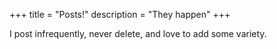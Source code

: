 +++
title = "Posts!"
description = "They happen"
+++

I post infrequently, never delete, and love to add some variety.
